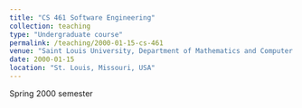 ```yaml
---
title: "CS 461 Software Engineering"
collection: teaching
type: "Undergraduate course"
permalink: /teaching/2000-01-15-cs-461
venue: "Saint Louis University, Department of Mathematics and Computer Science"
date: 2000-01-15
location: "St. Louis, Missouri, USA"
---
```


Spring 2000 semester
